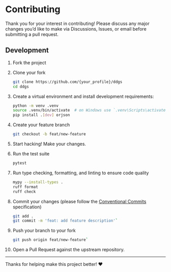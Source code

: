 # Contributing

Thank you for your interest in contributing! Please discuss any major changes you’d like to make via Discussions, Issues, or email before submitting a pull request.

## Development

1. Fork the project

2. Clone your fork

   ```sh
   git clone https://github.com/{your_profile}/ddgs
   cd ddgs
   ```

3. Create a virtual environment and install development requirements:

   ```sh
   python -m venv .venv
   source .venv/bin/activate  # on Windows use `.venv\Scripts\activate`
   pip install .[dev] orjson
   
4. Create your feature branch
   ```sh
   git checkout -b feat/new-feature
   ```
5. Start hacking! Make your changes.
6. Run the test suite
   ```sh
   pytest
   ```
7. Run type checking, formatting, and linting to ensure code quality
   ```sh
   mypy --install-types .
   ruff format
   ruff check
   ```
8. Commit your changes (please follow the [Conventional Commits](https://www.conventionalcommits.org) specification)
   ```sh
   git add .
   git commit -m 'feat: add feature description'`
   ```
9. Push your branch to your fork
   ```sh
   git push origin feat/new-feature`
   ```
10. Open a Pull Request against the upstream repository.
___
Thanks for helping make this project better! ❤️
